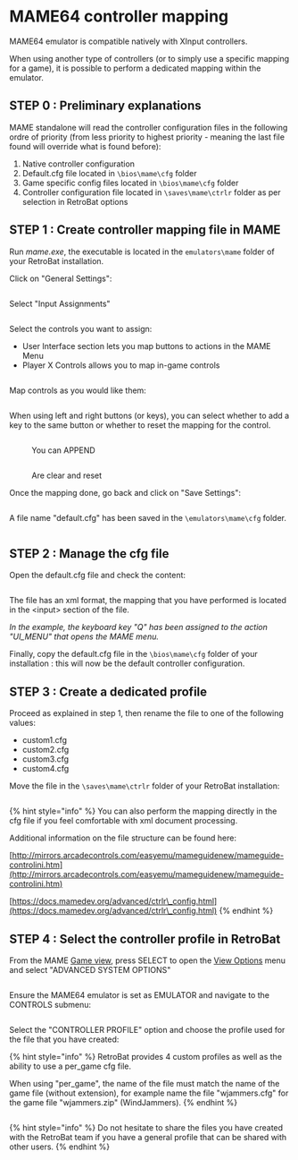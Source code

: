 # MAME64 controller mapping

MAME64 emulator is compatible natively with XInput controllers.

When using another type of controllers (or to simply use a specific mapping for a game), it is possible to perform a dedicated mapping within the emulator.

## STEP 0 : Preliminary explanations

MAME standalone will read the controller configuration files in the following ordre of priority (from less priority to highest priority - meaning the last file found will override what is found before):

1. Native controller configuration
2. Default.cfg file located in `\bios\mame\cfg` folder
3. Game specific config files located in `\bios\mame\cfg` folder
4. Controller configuration file located in `\saves\mame\ctrlr` folder as per selection in RetroBat options

## STEP 1 : Create controller mapping file in MAME

Run _mame.exe_, the executable is located in the `emulators\mame` folder of your RetroBat installation.

Click on "General Settings":

<figure><img src="https://i.imgur.com/7FfrAyr.png" alt=""><figcaption></figcaption></figure>

Select "Input Assignments"

<figure><img src="https://i.imgur.com/P23EUU1.png" alt=""><figcaption></figcaption></figure>

Select the controls you want to assign:

* User Interface section lets you map buttons to actions in the MAME Menu
* Player X Controls allows you to map in-game controls

<figure><img src="https://i.imgur.com/pgXcIQM.png" alt=""><figcaption></figcaption></figure>

Map controls as you would like them:

<figure><img src="https://i.imgur.com/kxVLMtw.png" alt=""><figcaption></figcaption></figure>

When using left and right buttons (or keys), you can select whether to add a key to the same button or whether to reset the mapping for the control.

<figure><img src="https://i.imgur.com/ubjsXry.png" alt=""><figcaption><p>You can APPEND</p></figcaption></figure>

<figure><img src="https://i.imgur.com/6pGoFrF.png" alt=""><figcaption><p>Are clear and reset</p></figcaption></figure>

Once the mapping done, go back and click on "Save Settings":

<figure><img src="https://i.imgur.com/pDLsvFJ.png" alt=""><figcaption></figcaption></figure>

A file name "default.cfg" has been saved in the `\emulators\mame\cfg` folder.

<figure><img src="https://i.imgur.com/PmZJO4I.png" alt=""><figcaption></figcaption></figure>



## STEP 2 : Manage the cfg file

Open the default.cfg file and check the content:

<figure><img src="https://i.imgur.com/tYgSbfM.png" alt=""><figcaption></figcaption></figure>

The file has an xml format, the mapping that you have performed is located in the \<input> section of the file.

_In the example, the keyboard key "Q" has been assigned to the action "UI\_MENU" that opens the MAME menu._

Finally, copy the default.cfg file in the `\bios\mame\cfg` folder of your installation : this will now be the default controller configuration.

## STEP 3 : Create a dedicated profile

Proceed as explained in step 1, then rename the file to one of the following values:

* custom1.cfg
* custom2.cfg
* custom3.cfg
* custom4.cfg

Move the file in the `\saves\mame\ctrlr` folder of your RetroBat installation:

<figure><img src="https://i.imgur.com/15wt2XH.png" alt=""><figcaption></figcaption></figure>

{% hint style="info" %}
You can also perform the mapping directly in the cfg file if you feel comfortable with xml document processing.

Additional information on the file structure can be found here:

[http://mirrors.arcadecontrols.com/easyemu/mameguidenew/mameguide-controlini.htm](http://mirrors.arcadecontrols.com/easyemu/mameguidenew/mameguide-controlini.htm)

[https://docs.mamedev.org/advanced/ctrlr\_config.html](https://docs.mamedev.org/advanced/ctrlr\_config.html)
{% endhint %}

## STEP 4 : Select the controller profile in RetroBat

From the MAME [Game view](../../navigation/system-view-and-game-view.md#game-view), press SELECT to open the [View Options](../../navigation/view-options.md) menu and select "ADVANCED SYSTEM OPTIONS"

<figure><img src="https://i.imgur.com/Y3mGW33.png" alt=""><figcaption></figcaption></figure>

Ensure the MAME64 emulator is set as EMULATOR and navigate to the CONTROLS submenu:

<figure><img src="https://i.imgur.com/3xCkZOg.png" alt=""><figcaption></figcaption></figure>

Select the "CONTROLLER PROFILE" option and choose the profile used for the file that you have created:

{% hint style="info" %}
RetroBat provides 4 custom profiles as well as the ability to use a per\_game cfg file.

When using "per\_game", the name of the file must match the name of the game file (without extension), for example name the file "wjammers.cfg" for the game file "wjammers.zip" (WindJammers).
{% endhint %}

<figure><img src="https://i.imgur.com/ltkfOQt.png" alt=""><figcaption></figcaption></figure>

{% hint style="info" %}
Do not hesitate to share the files you have created with the RetroBat team if you have a general profile that can be shared with other users.
{% endhint %}

